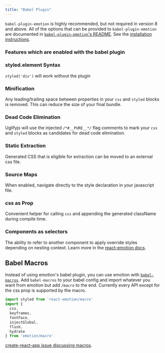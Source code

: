 ```yaml
---
title: "Babel Plugin"
---
```


`babel-plugin-emotion` is highly recommended, but not required in version 8 and
above. All of the options that can be provided to `babel-plugin-emotion` are
documented in
[`babel-plugin-emotion`'s README](https://github.com/emotion-js/emotion/tree/master/packages/babel-plugin-emotion).
See the [installation instructions](docs/install).

### Features which are enabled with the babel plugin

### styled.element Syntax

`styled('div')` will work without the plugin

### Minification

Any leading/trailing space between properties in your `css` and `styled` blocks
is removed. This can reduce the size of your final bundle.

### Dead Code Elimination

Uglifyjs will use the injected `/*#__PURE__*/` flag comments to mark your `css`
and `styled` blocks as candidates for dead code elimination.

### Static Extraction

Generated CSS that is eligible for extraction can be moved to an external css
file.

### Source Maps

When enabled, navigate directly to the style declaration in your javascript
file.

### css as Prop

Convenient helper for calling `css` and appending the generated className during
compile time.

### Components as selectors

The ability to refer to another component to apply override styles depending on
nesting context. Learn more in the
[react-emotion docs](docs/styled#targeting-another-emotion-component).

## Babel Macros

Instead of using emotion's babel plugin, you can use emotion with
[`babel-macros`](https://github.com/kentcdodds/babel-macros). Add `babel-macros`
to your babel config and import whatever you want from emotion but add `/macro`
to the end. Currently every API except for the css prop is supported by the
macro.

```jsx
import styled from 'react-emotion/macro'
import {
  css,
  keyframes,
  fontFace,
  injectGlobal,
  flush,
  hydrate
} from 'emotion/macro'
```

[create-react-app issue discussing macros](https://github.com/facebookincubator/create-react-app/issues/2730).
